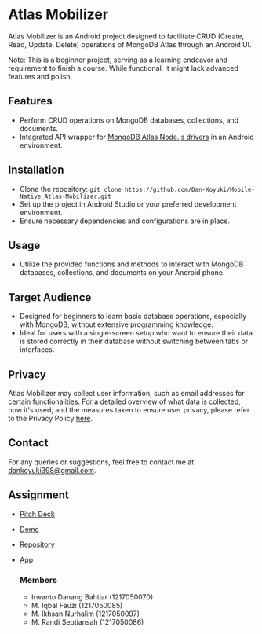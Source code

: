 # Atlas Mobilizer
Atlas Mobilizer is an Android project designed to facilitate CRUD (Create, Read, Update, Delete) operations of MongoDB Atlas through an Android UI.

Note: This is a beginner project, serving as a learning endeavor and requirement to finish a course. While functional, it might lack advanced features and polish.

## Features
- Perform CRUD operations on MongoDB databases, collections, and documents.
- Integrated API wrapper for [MongoDB Atlas Node.js drivers](https://github.com/Dan-Koyuki/Web-Nodejs_Mongo-API.git) in an Android environment.

## Installation
- Clone the repository: `git clone https://github.com/Dan-Koyuki/Mobile-Native_Atlas-Mobilizer.git`
- Set up the project in Android Studio or your preferred development environment.
- Ensure necessary dependencies and configurations are in place.

## Usage
- Utilize the provided functions and methods to interact with MongoDB databases, collections, and documents on your Android phone.

## Target Audience
- Designed for beginners to learn basic database operations, especially with MongoDB, without extensive programming knowledge.
- Ideal for users with a single-screen setup who want to ensure their data is stored correctly in their database without switching between tabs or interfaces.

## Privacy
Atlas Mobilizer may collect user information, such as email addresses for certain functionalities. For a detailed overview of what data is collected, how it's used, and the measures taken to ensure user privacy, please refer to the Privacy Policy [here](https://dan-koyuki.github.io/Mobile-Native_Atlas-Mobilizer/).

## Contact
For any queries or suggestions, feel free to contact me at [dankoyuki398@gmail.com](dankoyuki398@gmail.com).

## Assignment
- [Pitch Deck](https://atlas-pitch-deck.vercel.app/)
- [Demo](https://youtu.be/sOKf-cRIuuo?feature=shared)
- [Repository](https://github.com/Dan-Koyuki/Mobile-Native_Atlas-Mobilizer.git)
- [App](https://play.google.com/store/apps/details?id=com.assignment.mondrodb&pcampaignid=web_share)

  ### Members
  - Irwanto Danang Bahtiar (1217050070)
  - M. Iqbal Fauzi (1217050085)
  - M. Ikhsan Nurhalim (1217050097)
  - M. Randi Septiansah (1217050086)
